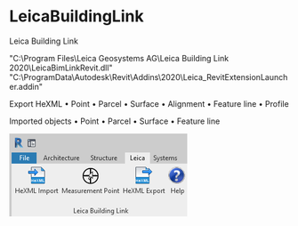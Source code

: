 # LeicaBuildingLink
Leica Building Link

"C:\Program Files\Leica Geosystems AG\Leica Building Link 2020\LeicaBimLinkRevit.dll"
"C:\ProgramData\Autodesk\Revit\Addins\2020\Leica_RevitExtensionLauncher.addin"

Export HeXML
•  Point 
•  Parcel 
•  Surface 
•  Alignment 
•  Feature line 
•  Profile 

Imported objects
•  Point 
•  Parcel 
•  Surface 
•  Feature line 

![Screenshot](https://raw.githubusercontent.com/ErwinMeulman/LeicaBuildingLink/master/HeXML.png)
